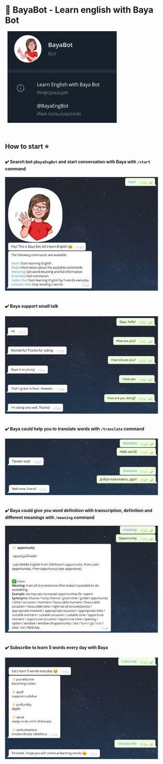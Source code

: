 # :information_desk_person: BayaBot - Learn english with Baya Bot
&nbsp;
![](https://github.com/ElinaValieva/BayaBot/blob/master/markdown/icon.png)

&nbsp;
## How to start :star:
#### :heavy_check_mark: Search bot `@BayaEngBot` and start conversation with Baya with `/start` command
![](https://github.com/ElinaValieva/BayaBot/blob/master/markdown/start.png)
&nbsp;
#### :heavy_check_mark: Baya support small talk
![](https://github.com/ElinaValieva/BayaBot/blob/master/markdown/smalltalk.png)
&nbsp;
#### :heavy_check_mark: Baya could help you to translate words with `/translate` command
![](https://github.com/ElinaValieva/BayaBot/blob/master/markdown/translate.png)
&nbsp;
#### :heavy_check_mark: Baya could give you word definition with transcription, definition and different meanings with `/meaning` command
![](https://github.com/ElinaValieva/BayaBot/blob/master/markdown/meaning.png)
&nbsp;
#### :heavy_check_mark: Subscribe to learn 5 words every day with Baya
![](https://github.com/ElinaValieva/BayaBot/blob/master/markdown/subscribe.png)
